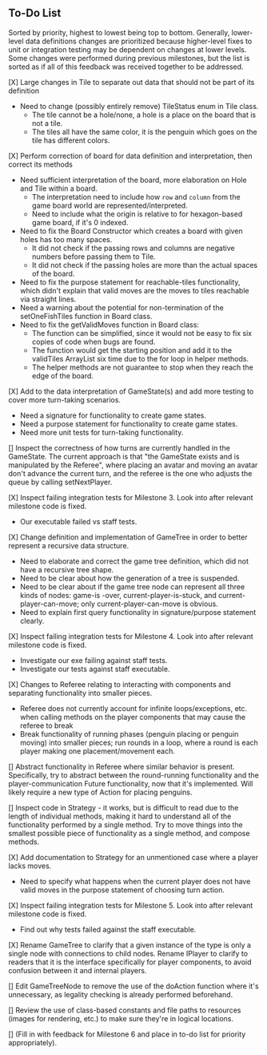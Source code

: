 ## To-Do List
Sorted by priority, highest to lowest being top to bottom. Generally, lower-level data
 definitions changes are prioritized because higher-level fixes to unit or integration testing
  may be dependent on changes at lower levels. Some changes were performed during previous
   milestones, but the list is sorted as if all of this feedback was received together to be
    addressed.

[X] Large changes in Tile to separate out data that should not be part of its definition
- Need to change (possibly entirely remove) TileStatus enum in Tile class.
    - The tile cannot be a hole/none, a hole is a place on the board that is not a tile.
    - The tiles all have the same color, it is the penguin which goes on the tile has different colors.

[X] Perform correction of board for data definition and interpretation, then correct its methods
- Need sufficient interpretation of the board, more elaboration on Hole and Tile within a board.
    - The interpretation need to include how `row` and `column` from the game board world are
 represented/interpreted.
    - Need to include what the origin is relative to for hexagon-based game board, if it's 0
    indexed. 
- Need to fix the Board Constructor which creates a board with given holes has too many spaces. 
    - It did not check if the passing rows and columns are negative numbers before passing
     them to Tile.
    - It did not check if the passing holes are more than the actual spaces of the board.
- Need to fix the purpose statement for reachable-tiles functionality, which didn't explain that
 valid moves are the moves to tiles reachable via straight lines.
- Need a warning about the potential for non-termination of the setOneFishTiles function in Board class.
- Need to fix the getValidMoves function in Board class:
    - The function can be simplified, since it would not be easy to fix six copies of code when
     bugs are found.
    - The function would get the starting position and add it to the validTiles ArrayList six time due to the for loop in helper methods.
    - The helper methods are not guarantee to stop when they reach the edge of the board.

[X] Add to the data interpretation of GameState(s) and add more testing to cover more turn-taking
 scenarios.
- Need a signature for functionality to create game states.
- Need a purpose statement for functionality to create game states.
- Need more unit tests for turn-taking functionality.

[] Inspect the correctness of how turns are currently handled in the GameState. The current
 approach is that "the GameState exists and is manipulated by the Referee", where placing an
  avatar and moving an avatar don't advance the current turn, and the referee is the one who
adjusts the queue by calling setNextPlayer.

[X] Inspect failing integration tests for Milestone 3. Look into after relevant milestone code is
fixed. 
- Our executable failed vs staff tests.

[X] Change definition and implementation of GameTree in order to better represent a recursive
 data structure.
- Need to elaborate and correct the game tree definition, which did not have a recursive tree shape.
- Need to be clear about how the generation of a tree is suspended.
- Need to be clear about if the game tree node can represent all three kinds of nodes: game-is
-over, current-player-is-stuck, and current-player-can-move;  only current-player-can-move is
 obvious.
- Need to explain first query functionality in signature/purpose statement clearly.

[X] Inspect failing integration tests for Milestone 4. Look into after relevant milestone code is
fixed. 
- Investigate our exe failing against staff tests.
- Investigate our tests against staff executable.

[X] Changes to Referee relating to interacting with components and separating functionality into
 smaller pieces.
- Referee does not currently account for infinite loops/exceptions, etc. when calling methods on
 the player components that may cause the referee to break
- Break functionality of running phases (penguin placing or penguin moving) into smaller pieces; 
run rounds in a loop, where a round is each player making one placement/movement each.

[] Abstract functionality in Referee where similar behavior is present. Specifically, try to
 abstract between the round-running functionality and the player-communication Future
  functionality, now that it's implemented. Will likely require a new type of Action for placing
   penguins.

[] Inspect code in Strategy - it works, but is difficult to read due to the length of individual
 methods, making it hard to understand all of the functionality performed by a single method. Try
  to move things into the smallest possible piece of functionality as a single method, and
   compose methods. 

[X] Add documentation to Strategy for an unmentioned case where a player lacks moves.
- Need to specify what happens when the current player does not have valid moves in the purpose
 statement of choosing turn action.
 
[X] Inspect failing integration tests for Milestone 5. Look into after relevant milestone code is
 fixed. 
- Find out why tests failed against the staff executable.

[X] Rename GameTree to clarify that a given instance of the type is only a single node with
 connections to child nodes. Rename IPlayer to clarify to readers that it is the interface
  specifically for player components, to avoid confusion between it and internal players.
  
[] Edit GameTreeNode to remove the use of the doAction function where it's unnecessary, as
 legality checking is already performed beforehand.
  
[] Review the use of class-based constants and file paths to resources (images for rendering, etc.)
to make sure they're in logical locations.

[] (Fill in with feedback for Milestone 6 and place in to-do list for priority appropriately).